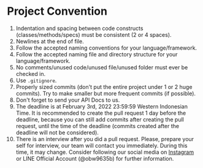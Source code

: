 # Project Convention

1. Indentation and spacing between code constructs (classes/methods/specs) must be consistent (2 or 4 spaces).
2. Newlines at the end of file.
3. Follow the accepted naming conventions for your language/framework.
4. Follow the accepted naming file and directory structure for your language/framework.
5. No comments/unused code/unused file/unused folder must ever be checked in.
6. Use `.gitignore`.
7. Properly sized commits (don't put the entire project under 1 or 2 huge commits). Try to make smaller but more frequent commits (if possible).
8. Don't forget to send your API Docs to us.
9. The deadline is at February 3rd, 2022 23:59:59 Western Indonesian Time. It is recommended to create the pull request 1 day before the deadline, because you can still add commits after creating the pull request, until the time of the deadline (commits created after the deadline will not be considered).
10. There is an interview after you did a pull request. Please, prepare your self for interview, our team will contact you immediately. During this time, it may change. Consider following our social media on [Instagram](https://www.instagram.com/bccfilkom/) or LINE Official Account (@obw9635b) for further information.
